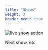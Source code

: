 ```yaml
---
title: "Shows"
weight: 3
header_menu: true
---
```


![live show action](images/llc-live.jpg)

Next show, etc.

